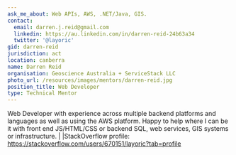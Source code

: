 ```yaml
---
ask_me_about: Web APIs, AWS, .NET/Java, GIS.
contact:
  email: darren.j.reid@gmail.com
  linkedin: https://au.linkedin.com/in/darren-reid-24b63a34
  twitter: '@layoric'
gid: darren-reid
jurisdiction: act
location: canberra
name: Darren Reid
organisation: Geoscience Australia + ServiceStack LLC
photo_url: /resources/images/mentors/darren-reid.jpg
position_title: Web Developer
type: Technical Mentor
---
```


Web Developer with experience across multiple backend platforms and languages as well as using the AWS platform. Happy to help where I can be it with front end JS/HTML/CSS or backend SQL, web services, GIS systems or infrastructure.||StackOverflow profile: https://stackoverflow.com/users/670151/layoric?tab=profile